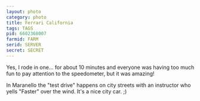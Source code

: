 ```yaml
---
layout: photo
category: photo
title: Ferrari California
tags: TAGS
pid: 6602368007
farmid: FARM
serid: SERVER
secret: SECRET
---
```



Yes, I rode in one… for about 10 minutes and everyone was having too much fun to pay attention to the speedometer, but it was amazing!


In Maranello the "test drive" happens on city streets with an instructor who yells "Faster" over the wind. It's a nice city car. ;)
